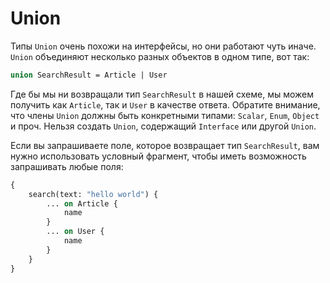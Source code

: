 # Union

Типы `Union` очень похожи на интерфейсы, но они работают чуть иначе. 
`Union` объединяют несколько разных объектов в одном типе, вот так:

```graphql
union SearchResult = Article | User
```

Где бы мы ни возвращали тип `SearchResult` в нашей схеме, 
мы можем получить как `Article`, так и `User` в качестве 
ответа. Обратите внимание, что члены `Union` должны быть 
конкретными типами: `Scalar`, `Enum`, `Object` и проч. 
Нельзя создать `Union`, содержащий `Interface` или другой `Union`.

Если вы запрашиваете поле, которое возвращает тип 
`SearchResult`, вам нужно использовать условный фрагмент, 
чтобы иметь возможность запрашивать любые поля:

```graphql
{
    search(text: "hello world") {
        ... on Article {
            name
        }
        ... on User {
            name
        }
    }
}
```
